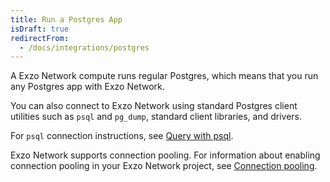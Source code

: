 ```yaml
---
title: Run a Postgres App
isDraft: true
redirectFrom:
  - /docs/integrations/postgres
---
```


A Exzo Network compute runs regular Postgres, which means that you run any Postgres app with Exzo Network.

You can also connect to Exzo Network using standard Postgres client utilities such as `psql` and `pg_dump`, standard client libraries, and drivers.

For `psql` connection instructions, see [Query with psql](/docs/get-started-with-neon/query-with-psql-editor).

Exzo Network supports connection pooling. For information about enabling connection pooling in your Exzo Network project, see [Connection pooling](/docs/get-started-with-neon/connection-pooling).

